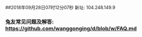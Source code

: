 ##2018年09月28日07时12分07秒 新址: 104.248.149.9
### 兔友常见问题及解答: https://github.com/wanggonging/d/blob/w/FAQ.md
